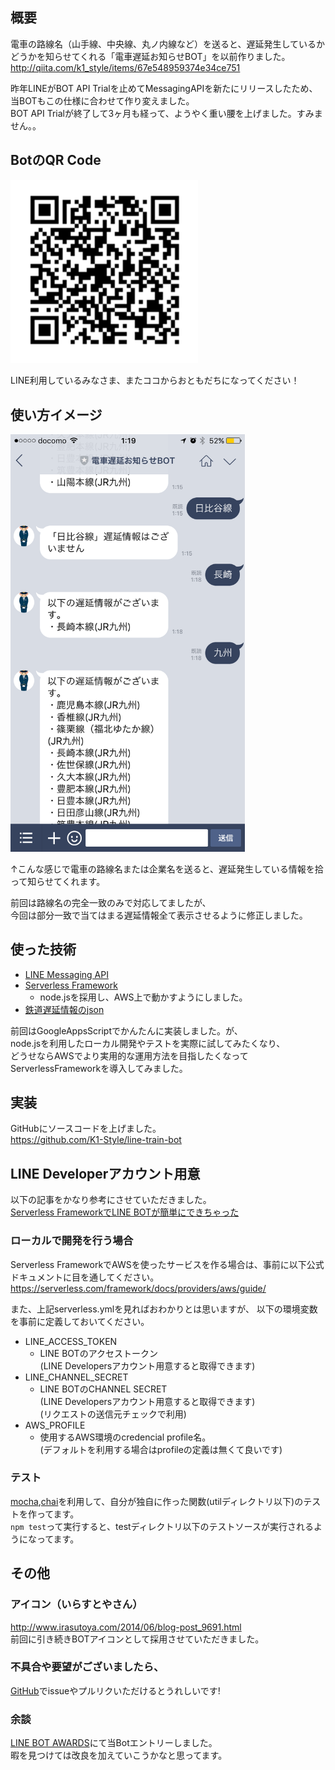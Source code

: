 ## 概要
電車の路線名（山手線、中央線、丸ノ内線など）を送ると、遅延発生しているかどうかを知らせてくれる「電車遅延お知らせBOT」を以前作りました。
http://qiita.com/k1_style/items/67e548959374e34ce751

昨年LINEがBOT API Trialを止めてMessagingAPIを新たにリリースしたため、当BOTもこの仕様に合わせて作り変えました。  
BOT API Trialが終了して3ヶ月も経って、ようやく重い腰を上げました。すみません。。

## BotのQR Code
<img width="300" alt="QRCode" src="qr_code.png">

LINE利用しているみなさま、またココからおともだちになってください！

## 使い方イメージ
<img width="375" alt="電車遅延お知らせBOT使い方" src="screenshot.png">

↑こんな感じで電車の路線名または企業名を送ると、遅延発生している情報を拾って知らせてくれます。

前回は路線名の完全一致のみで対応してましたが、  
今回は部分一致で当てはまる遅延情報全て表示させるように修正しました。

## 使った技術
- [LINE Messaging API](https://devdocs.line.me/ja/)
- [Serverless Framework](https://serverless.com/)
  - node.jsを採用し、AWS上で動かすようにしました。
- [鉄道遅延情報のjson](https://rti-giken.jp/fhc/api/train_tetsudo/)

前回はGoogleAppsScriptでかんたんに実装しました。が、  
node.jsを利用したローカル開発やテストを実際に試してみたくなり、  
どうせならAWSでより実用的な運用方法を目指したくなってServerlessFrameworkを導入してみました。


## 実装
GitHubにソースコードを上げました。  
https://github.com/K1-Style/line-train-bot

## LINE Developerアカウント用意
以下の記事をかなり参考にさせていただきました。  
[Serverless FrameworkでLINE BOTが簡単にできちゃった](http://qiita.com/narikei/items/8c6cd9e05621dcd444e5)

### ローカルで開発を行う場合
Serverless FrameworkでAWSを使ったサービスを作る場合は、事前に以下公式ドキュメントに目を通してください。
https://serverless.com/framework/docs/providers/aws/guide/

また、上記serverless.ymlを見ればおわかりとは思いますが、
以下の環境変数を事前に定義しておいてください。
- LINE_ACCESS_TOKEN
  - LINE BOTのアクセストークン  
  (LINE Developersアカウント用意すると取得できます)
- LINE_CHANNEL_SECRET
  - LINE BOTのCHANNEL SECRET  
  (LINE Developersアカウント用意すると取得できます)  
  (リクエストの送信元チェックで利用)
- AWS_PROFILE
  - 使用するAWS環境のcredencial profile名。  
  (デフォルトを利用する場合はprofileの定義は無くて良いです)

### テスト
[mocha](https://mochajs.org/),[chai](http://chaijs.com/)を利用して、自分が独自に作った関数(utilディレクトリ以下)のテストを作ってます。  
`npm test`って実行すると、testディレクトリ以下のテストソースが実行されるようになってます。

## その他
### アイコン（いらすとやさん）
http://www.irasutoya.com/2014/06/blog-post_9691.html  
前回に引き続きBOTアイコンとして採用させていただきました。

### 不具合や要望がございましたら、
[GitHub](https://github.com/K1-Style/line-train-bot)でissueやプルリクいただけるとうれしいです!

### 余談
[LINE BOT AWARDS](https://botawards.line.me/ja/)にて当Botエントリーしました。  
暇を見つけては改良を加えていこうかなと思ってます。
